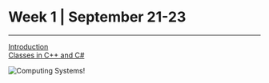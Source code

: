 # Week 1 | September 21-23
---

[Introduction](lect1.md) <br>
[Classes in C++ and C#](classes.md) <br>

![Computing Systems!](https://www.tutlane.com/images/csharp/csharp_class_example_detailed_description.png)
